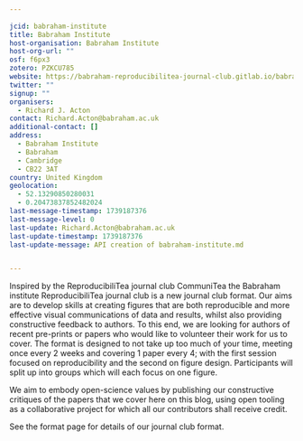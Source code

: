 ```yaml
---
    
jcid: babraham-institute
title: Babraham Institute
host-organisation: Babraham Institute
host-org-url: ""
osf: f6px3
zotero: PZKCU785
website: https://babraham-reproducibilitea-journal-club.gitlab.io/babraham-reproducibilitea-journal-club/
twitter: ""
signup: ""
organisers:
  - Richard J. Acton
contact: Richard.Acton@babraham.ac.uk
additional-contact: []
address:
  - Babraham Institute
  - Babraham
  - Cambridge
  - CB22 3AT
country: United Kingdom
geolocation:
  - 52.13290850280031
  - 0.20473837852482024
last-message-timestamp: 1739187376
last-message-level: 0
last-update: Richard.Acton@babraham.ac.uk
last-update-timestamp: 1739187376
last-update-message: API creation of babraham-institute.md


---
```


Inspired by the ReproducibiliTea journal club CommuniTea the Babraham institute ReproducibiliTea journal club is a new journal club format. Our aims are to develop skills at creating figures that are both reproducible and more effective visual communications of data and results, whilst also providing constructive feedback to authors. To this end, we are looking for authors of recent pre-prints or papers who would like to volunteer their work for us to cover. The format is designed to not take up too much of your time, meeting once every 2 weeks and covering 1 paper every 4; with the first session focused on reproducibility and the second on figure design. Participants will split up into groups which will each focus on one figure.

We aim to embody open-science values by publishing our constructive critiques of the papers that we cover here on this blog, using open tooling as a collaborative project for which all our contributors shall receive credit.

See the format page for details of our journal club format.
